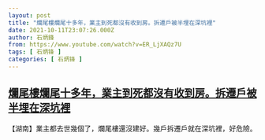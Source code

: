 ```yaml
---
layout: post
title: "爛尾樓爛尾十多年，業主到死都沒有收到房。拆遷戶被半埋在深坑裡"
date: 2021-10-11T23:07:26.000Z
author: 石炳鋒
from: https://www.youtube.com/watch?v=ER_LjXAQz7U
tags: [ 石炳锋 ]
categories: [ 石炳锋 ]
---
```

<!--1633993646000-->
[爛尾樓爛尾十多年，業主到死都沒有收到房。拆遷戶被半埋在深坑裡](https://www.youtube.com/watch?v=ER_LjXAQz7U)
------

<div>
【湖南】業主都去世幾個了，爛尾樓還沒建好。幾戶拆遷戶就在深坑裡，好危險。
</div>
